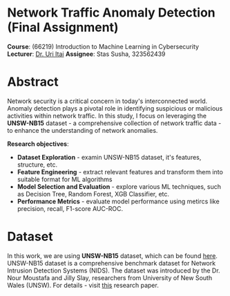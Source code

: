 # Network Traffic Anomaly Detection (Final Assignment)

**Course**: (66219) Introduction to Machine Learning in Cybersecurity
**Lecturer**: [Dr. Uri Itai](https://medium.com/@uriitai)
**Assignee**: Stas Susha, 323562439

# Abstract

Network security is a critical concern in today's interconnected world. Anomaly detection plays a pivotal role in identifying suspicious or malicious activities within network traffic. In this study, I focus on leveraging the **UNSW-NB15** dataset - a comprehensive collection of network traffic data - to enhance the understanding of network anomalies.

__Research objectives__:

* **Dataset Exploration** - examin UNSW-NB15 dataset, it's features, structure, etc.
* **Feature Engineering** - extract relevant features and transform them into suitable format for ML algorithms
* **Model Selection and Evaluation** - explore various ML techniques, such as Decision Tree, Random Forest, XGB Classifier, etc.
* **Performance Metrics** - evaluate model performance using metircs like precision, recall, F1-score AUC-ROC.

# Dataset

In this work, we are using **UNSW-NB15** dataset, which can be found [here](https://research.unsw.edu.au/projects/unsw-nb15-dataset).
UNSW-NB15 dataset is a comprehensive benchmark dataset for Network Intrusion Detection Systems (NIDS). 
The dataset was introduced by the Dr. Nour Moustafa and Jilly Slay, researchers from University of New South Wales (UNSW). For details - visit [this](https://www.researchgate.net/publication/287330529_UNSW-NB15_a_comprehensive_data_set_for_network_intrusion_detection_systems_UNSW-NB15_network_data_set) research paper.
